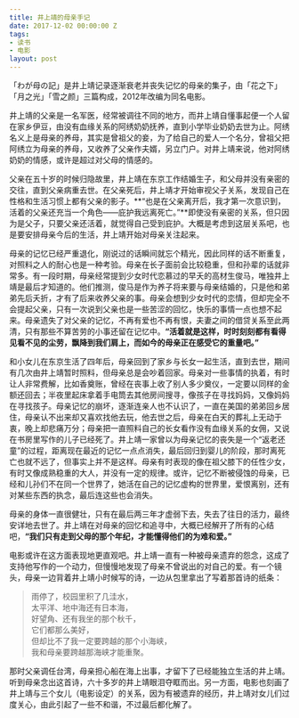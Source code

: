 ```yaml
---
title: 井上靖的母亲手记
date: 2017-12-02 00:00:00 Z
tags:
- 读书
- 电影
layout: post
---
```


「わが母の記」是井上靖记录逐渐衰老并丧失记忆的母亲的集子，由「花之下」「月之光」「雪之颜」三篇构成，2012年改编为同名电影。

井上靖的父亲是一名军医，经常被调往不同的地方，而井上靖自懂事起便一个人留在家乡伊豆，由没有血缘关系的阿绣奶奶抚养，直到小学毕业奶奶去世为止。阿绣名义上是母亲的养母，其实是曾祖父的妾，为了给自己的爱人一个名分，曾祖父把阿绣立为母亲的养母，又收养了父亲作夫婿，另立门户。对井上靖来说，他对阿绣奶奶的情感，或许是超过对父母的情感的。

父亲在五十岁的时候归隐故里，井上靖在东京工作结婚生子，和父母并没有亲密的交往，直到父亲病重去世。在父亲死后，井上靖才开始审视父子关系，发现自己在性格和生活习惯上都有父亲的影子。**“也是在父亲离开后，我才第一次意识到，活着的父亲还充当一个角色——庇护我远离死亡。”**即使没有亲密的关系，但只因为是父子，只要父亲还活着，就觉得自己受到庇护。大概是考虑到这层关系吧，也是要安排母亲今后的生活，井上靖开始对母亲关注起来。

母亲的记忆已经严重退化，刚说过的话瞬间就忘个精光，因此同样的话不断重复，对照料之人的耐心也是一种考验。母亲在长子面前会比较稳重，但和孙辈的话就非常多。有一段时期，母亲经常提到少女时代恋慕过的早夭的高材生俊马，唯独井上靖是最后才知道的。他们推测，俊马是作为养子将来要与母亲结婚的，只是他和弟弟先后夭折，才有了后来收养父亲的事。母亲会想到少女时代的恋情，但却完全不会提起父亲，只有一次说到父亲也是一些苦涩的回忆，快乐的事情一点也想不起来。母亲遗失了对父亲的记忆，不再有爱也不再有恨，夫妻之间的借贷关系至此两清，只有那些不算苦劳的小事还留在记忆中。**“活着就是这样，时时刻刻都有看得见看不见的尘劳，飘降到我们肩上，而如今的母亲正在感受它的重量吧。”**

和小女儿在东京生活了四年后，母亲回到了家乡与长女一起生活，直到去世，期间有几次由井上靖暂时照料，但母亲总是会吵着回家。母亲对一些事情的执着，有时让人非常费解，比如香奠账，曾经在丧事上收了别人多少奠仪，一定要以同样的金额还回去；半夜里起床拿着手电筒去其他房间搜寻，像孩子在寻找妈妈，又像妈妈在寻找孩子。母亲记忆的崩坏，逐渐连亲人也不认识了，一直在美国的弟弟回乡居住，母亲认不出来却又喜欢找他去玩，他去世之后，母亲在白天的葬礼上无动于衷，晚上却悲痛万分；母亲把一直照料自己的长女看作没有血缘关系的女佣，又说在书房里写作的儿子已经死了。井上靖一家曾以为母亲记忆的丧失是一个“返老还童”的过程，距离现在最近的记忆一点点消失，最后回归到婴儿的阶段，那时离死亡也就不远了，但事实上并不是这样。母亲有时表现的像在祖父膝下的任性少女，有时又像成熟稳重的大人，并没有一定的规律。或许，记忆不断被侵蚀的母亲，已经和儿孙们不在同一个世界了，她活在自己的记忆虚构的世界里，爱恨离别，还有对某些东西的执念，最后连这些也会消失。

母亲的身体一直很健壮，只有在最后两三年才虚弱下去，失去了往日的活力，最终安详地去世了。井上靖在对母亲的回忆和追寻中，大概已经解开了所有的心结吧，**“我们只有走到父母的那个年纪，才能懂得他们的为难和爱。”**

电影或许在这方面表现地更直观吧。井上靖一直有一种被母亲遗弃的怨念，这成了支持他写作的一个动力，但慢慢地发现了母亲不曾说出的对自己的爱。有一个镜头，母亲一边背着井上靖小时候写的诗，一边从包里拿出了写着那首诗的纸条：
> 雨停了，校园里积了几洼水，  
> 太平洋、地中海还有日本海，  
> 好望角、还有我坐的那个秋千，  
> 它们都那么美好，  
> 但却比不了我一定要跨越的那个小海峡，  
> 我和母亲要跨越那海峡才能重聚。  

那时父亲调任台湾，母亲担心船在海上出事，才留下了已经能独立生活的井上靖。听到母亲念出这首诗，六十多岁的井上靖眼泪夺眶而出。另一方面，电影也刻画了井上靖与三个女儿（电影设定）的关系，因为有被遗弃的经历，井上靖对女儿们过度关心，由此引起了一些不和谐，不过最后都化解了。
